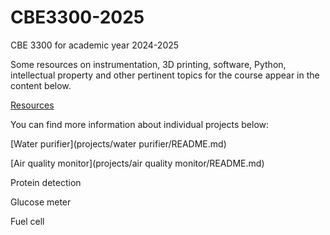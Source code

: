 # CBE3300-2025
CBE 3300 for academic year 2024-2025

Some resources on instrumentation, 3D printing, software, Python, intellectual property and other pertinent topics for the course appear in the content below.

[Resources](quickref.md)

You can find more information about individual projects below:

[Water purifier](projects/water purifier/README.md)

[Air quality monitor](projects/air quality monitor/README.md)

Protein detection

Glucose meter

Fuel cell

